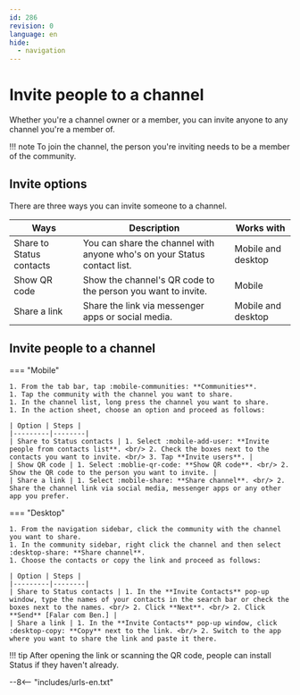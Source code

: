 ```yaml
---
id: 286
revision: 0
language: en
hide:
  - navigation
---
```


# Invite people to a channel

Whether you're a channel owner or a member, you can invite anyone to any channel you're a member of.

!!! note
    To join the channel, the person you're inviting needs to be a member of the community.

## Invite options

There are three ways you can invite someone to a channel.

| Ways | Description | Works with |
|---------|-------------|------|
| Share to Status contacts | You can share the channel with anyone who's on your Status contact list. | Mobile and desktop |
| Show QR code | Show the channel's QR code to the person you want to invite. | Mobile |
| Share a link | Share the link via messenger apps or social media. | Mobile and desktop |

## Invite people to a channel

=== "Mobile"

    1. From the tab bar, tap :mobile-communities: **Communities**.
    1. Tap the community with the channel you want to share.
    1. In the channel list, long press the channel you want to share.
    1. In the action sheet, choose an option and proceed as follows:

    | Option | Steps |
    |---------|--------|
    | Share to Status contacts | 1. Select :mobile-add-user: **Invite people from contacts list**. <br/> 2. Check the boxes next to the contacts you want to invite. <br/> 3. Tap **Invite users**. |
    | Show QR code | 1. Select :moblie-qr-code: **Show QR code**. <br/> 2. Show the QR code to the person you want to invite. |
    | Share a link | 1. Select :mobile-share: **Share channel**. <br/> 2. Share the channel link via social media, messenger apps or any other app you prefer. 

=== "Desktop"

    1. From the navigation sidebar, click the community with the channel you want to share.
    1. In the community sidebar, right click the channel and then select :desktop-share: **Share channel**.
    1. Choose the contacts or copy the link and proceed as follows:

    | Option | Steps |
    |---------|--------|
    | Share to Status contacts | 1. In the **Invite Contacts** pop-up window, type the names of your contacts in the search bar or check the boxes next to the names. <br/> 2. Click **Next**. <br/> 2. Click **Send** [Falar com Ben.] |
    | Share a link | 1. In the **Invite Contacts** pop-up window, click :desktop-copy: **Copy** next to the link. <br/> 2. Switch to the app where you want to share the link and paste it there.

!!! tip
    After opening the link or scanning the QR code, people can install Status if they haven't already.

--8<-- "includes/urls-en.txt"
